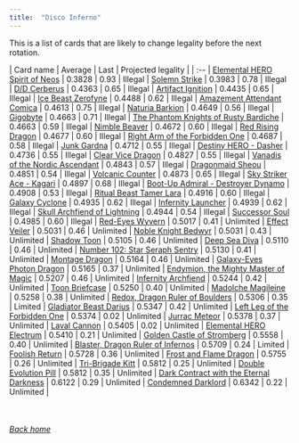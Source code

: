 ```yaml
---
title:  "Disco Inferno"
---
```


This is a list of cards that are likely to change legality before the next rotation.

| Card name | Average | Last | Projected legality |
| :-- |
[Elemental HERO Spirit of Neos](https://db.ygoprodeck.com/card/?search=Elemental%20HERO%20Spirit%20of%20Neos) | 0.3828 | 0.93 | Illegal |
[Solemn Strike](https://db.ygoprodeck.com/card/?search=Solemn%20Strike) | 0.3983 | 0.78 | Illegal |
[D/D Cerberus](https://db.ygoprodeck.com/card/?search=D/D%20Cerberus) | 0.4363 | 0.65 | Illegal |
[Artifact Ignition](https://db.ygoprodeck.com/card/?search=Artifact%20Ignition) | 0.4435 | 0.65 | Illegal |
[Ice Beast Zerofyne](https://db.ygoprodeck.com/card/?search=Ice%20Beast%20Zerofyne) | 0.4488 | 0.62 | Illegal |
[Amazement Attendant Comica](https://db.ygoprodeck.com/card/?search=Amazement%20Attendant%20Comica) | 0.4613 | 0.75 | Illegal |
[Naturia Barkion](https://db.ygoprodeck.com/card/?search=Naturia%20Barkion) | 0.4649 | 0.56 | Illegal |
[Gigobyte](https://db.ygoprodeck.com/card/?search=Gigobyte) | 0.4663 | 0.71 | Illegal |
[The Phantom Knights of Rusty Bardiche](https://db.ygoprodeck.com/card/?search=The%20Phantom%20Knights%20of%20Rusty%20Bardiche) | 0.4663 | 0.59 | Illegal |
[Nimble Beaver](https://db.ygoprodeck.com/card/?search=Nimble%20Beaver) | 0.4672 | 0.60 | Illegal |
[Red Rising Dragon](https://db.ygoprodeck.com/card/?search=Red%20Rising%20Dragon) | 0.4677 | 0.60 | Illegal |
[Right Arm of the Forbidden One](https://db.ygoprodeck.com/card/?search=Right%20Arm%20of%20the%20Forbidden%20One) | 0.4687 | 0.58 | Illegal |
[Junk Gardna](https://db.ygoprodeck.com/card/?search=Junk%20Gardna) | 0.4712 | 0.55 | Illegal |
[Destiny HERO - Dasher](https://db.ygoprodeck.com/card/?search=Destiny%20HERO%20-%20Dasher) | 0.4736 | 0.55 | Illegal |
[Clear Vice Dragon](https://db.ygoprodeck.com/card/?search=Clear%20Vice%20Dragon) | 0.4827 | 0.55 | Illegal |
[Vanadis of the Nordic Ascendant](https://db.ygoprodeck.com/card/?search=Vanadis%20of%20the%20Nordic%20Ascendant) | 0.4843 | 0.57 | Illegal |
[Dragonmaid Sheou](https://db.ygoprodeck.com/card/?search=Dragonmaid%20Sheou) | 0.4851 | 0.54 | Illegal |
[Volcanic Counter](https://db.ygoprodeck.com/card/?search=Volcanic%20Counter) | 0.4873 | 0.65 | Illegal |
[Sky Striker Ace - Kagari](https://db.ygoprodeck.com/card/?search=Sky%20Striker%20Ace%20-%20Kagari) | 0.4897 | 0.68 | Illegal |
[Boot-Up Admiral - Destroyer Dynamo](https://db.ygoprodeck.com/card/?search=Boot-Up%20Admiral%20-%20Destroyer%20Dynamo) | 0.4908 | 0.53 | Illegal |
[Ritual Beast Tamer Lara](https://db.ygoprodeck.com/card/?search=Ritual%20Beast%20Tamer%20Lara) | 0.4916 | 0.60 | Illegal |
[Galaxy Cyclone](https://db.ygoprodeck.com/card/?search=Galaxy%20Cyclone) | 0.4935 | 0.62 | Illegal |
[Infernity Launcher](https://db.ygoprodeck.com/card/?search=Infernity%20Launcher) | 0.4939 | 0.62 | Illegal |
[Skull Archfiend of Lightning](https://db.ygoprodeck.com/card/?search=Skull%20Archfiend%20of%20Lightning) | 0.4944 | 0.54 | Illegal |
[Successor Soul](https://db.ygoprodeck.com/card/?search=Successor%20Soul) | 0.4985 | 0.60 | Illegal |
[Red-Eyes Wyvern](https://db.ygoprodeck.com/card/?search=Red-Eyes%20Wyvern) | 0.5017 | 0.41 | Unlimited |
[Effect Veiler](https://db.ygoprodeck.com/card/?search=Effect%20Veiler) | 0.5031 | 0.46 | Unlimited |
[Noble Knight Bedwyr](https://db.ygoprodeck.com/card/?search=Noble%20Knight%20Bedwyr) | 0.5031 | 0.43 | Unlimited |
[Shadow Toon](https://db.ygoprodeck.com/card/?search=Shadow%20Toon) | 0.5105 | 0.46 | Unlimited |
[Deep Sea Diva](https://db.ygoprodeck.com/card/?search=Deep%20Sea%20Diva) | 0.5110 | 0.46 | Unlimited |
[Number 102: Star Seraph Sentry](https://db.ygoprodeck.com/card/?search=Number%20102:%20Star%20Seraph%20Sentry) | 0.5130 | 0.41 | Unlimited |
[Montage Dragon](https://db.ygoprodeck.com/card/?search=Montage%20Dragon) | 0.5164 | 0.46 | Unlimited |
[Galaxy-Eyes Photon Dragon](https://db.ygoprodeck.com/card/?search=Galaxy-Eyes%20Photon%20Dragon) | 0.5165 | 0.37 | Unlimited |
[Endymion, the Mighty Master of Magic](https://db.ygoprodeck.com/card/?search=Endymion,%20the%20Mighty%20Master%20of%20Magic) | 0.5207 | 0.46 | Unlimited |
[Infernity Archfiend](https://db.ygoprodeck.com/card/?search=Infernity%20Archfiend) | 0.5244 | 0.42 | Unlimited |
[Toon Briefcase](https://db.ygoprodeck.com/card/?search=Toon%20Briefcase) | 0.5250 | 0.40 | Unlimited |
[Madolche Magileine](https://db.ygoprodeck.com/card/?search=Madolche%20Magileine) | 0.5258 | 0.38 | Unlimited |
[Redox, Dragon Ruler of Boulders](https://db.ygoprodeck.com/card/?search=Redox,%20Dragon%20Ruler%20of%20Boulders) | 0.5306 | 0.35 | Limited |
[Gladiator Beast Darius](https://db.ygoprodeck.com/card/?search=Gladiator%20Beast%20Darius) | 0.5347 | 0.42 | Unlimited |
[Left Leg of the Forbidden One](https://db.ygoprodeck.com/card/?search=Left%20Leg%20of%20the%20Forbidden%20One) | 0.5374 | 0.02 | Unlimited |
[Jurrac Meteor](https://db.ygoprodeck.com/card/?search=Jurrac%20Meteor) | 0.5378 | 0.37 | Unlimited |
[Laval Cannon](https://db.ygoprodeck.com/card/?search=Laval%20Cannon) | 0.5405 | 0.02 | Unlimited |
[Elemental HERO Electrum](https://db.ygoprodeck.com/card/?search=Elemental%20HERO%20Electrum) | 0.5410 | 0.21 | Unlimited |
[Golden Castle of Stromberg](https://db.ygoprodeck.com/card/?search=Golden%20Castle%20of%20Stromberg) | 0.5558 | 0.40 | Unlimited |
[Blaster, Dragon Ruler of Infernos](https://db.ygoprodeck.com/card/?search=Blaster,%20Dragon%20Ruler%20of%20Infernos) | 0.5709 | 0.24 | Limited |
[Foolish Return](https://db.ygoprodeck.com/card/?search=Foolish%20Return) | 0.5728 | 0.36 | Unlimited |
[Frost and Flame Dragon](https://db.ygoprodeck.com/card/?search=Frost%20and%20Flame%20Dragon) | 0.5755 | 0.26 | Unlimited |
[Tri-Brigade Kitt](https://db.ygoprodeck.com/card/?search=Tri-Brigade%20Kitt) | 0.5812 | 0.25 | Unlimited |
[Double Evolution Pill](https://db.ygoprodeck.com/card/?search=Double%20Evolution%20Pill) | 0.5812 | 0.35 | Unlimited |
[Dark Contract with the Eternal Darkness](https://db.ygoprodeck.com/card/?search=Dark%20Contract%20with%20the%20Eternal%20Darkness) | 0.6122 | 0.29 | Unlimited |
[Condemned Darklord](https://db.ygoprodeck.com/card/?search=Condemned%20Darklord) | 0.6342 | 0.22 | Unlimited |

<br>

###### [Back home](index)